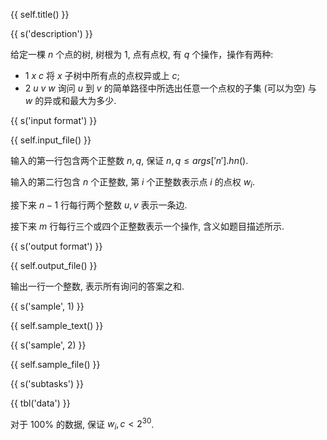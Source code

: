 {{ self.title() }}

{{ s('description') }}

给定一棵 $n$ 个点的树, 树根为 $1$, 点有点权, 有 $q$ 个操作，操作有两种:

- $1~x~c$ 将 $x$ 子树中所有点的点权异或上 $c$;
- $2~u~v~w$ 询问 $u$ 到 $v$ 的简单路径中所选出任意一个点权的子集 (可以为空) 与 $w$ 的异或和最大为多少.

{{ s('input format') }}

{{ self.input_file() }}

输入的第一行包含两个正整数 $n, q$, 保证 $n, q \le {{ args['n'].hn() }}$.

输入的第二行包含 $n$ 个正整数, 第 $i$ 个正整数表示点 $i$ 的点权 $w_i$.

接下来 $n - 1$ 行每行两个整数 $u, v$ 表示一条边.

接下来 $m$ 行每行三个或四个正整数表示一个操作, 含义如题目描述所示.

{{ s('output format') }}

{{ self.output_file() }}

输出一行一个整数, 表示所有询问的答案之和.

{{ s('sample', 1) }}

{{ self.sample_text() }}

{{ s('sample', 2) }}

{{ self.sample_file() }}

{{ s('subtasks') }}

{{ tbl('data') }}

对于 $100 \%$ 的数据, 保证 $w_i, c < 2 ^ {30}$.
